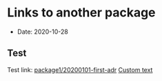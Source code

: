 # Links to another package

- Date: 2020-10-28

## Test

Test link: [package1/20200101-first-adr](../../package1/adr/20200101-first-adr.md)
[Custom text](../../package1/adr/20200101-first-adr.md)
